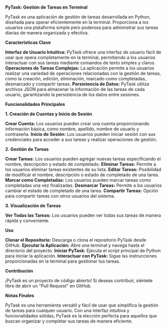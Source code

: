 **PyTask: Gestión de Tareas en Terminal**

PyTask es una aplicación de gestión de tareas desarrollada en Python, diseñada para operar eficientemente en la terminal. Proporciona a los usuarios una plataforma simple pero poderosa para administrar sus tareas diarias de manera organizada y efectiva.

**Características Clave**

**Interfaz de Usuario Intuitiva:** PyTask ofrece una interfaz de usuario fácil de usar que opera completamente en la terminal, permitiendo a los usuarios interactuar con sus tareas mediante comandos de texto simples y claros.
**Operaciones de Tareas Complejas:** La aplicación permite a los usuarios realizar una variedad de operaciones relacionadas con la gestión de tareas, como la creación, edición, eliminación, marcado como completadas, desmarcado y compartir tareas.
**Persistencia de Datos:** PyTask utiliza archivos JSON para almacenar la información de las tareas de cada usuario, garantizando la persistencia de los datos entre sesiones.

**Funcionalidades Principales**

**1. Creación de Cuentas y Inicio de Sesión**

**Crear Cuenta:** Los usuarios pueden crear una cuenta proporcionando información básica, como nombre, apellido, nombre de usuario y contraseña.
**Inicio de Sesión:** Los usuarios pueden iniciar sesión con sus credenciales para acceder a sus tareas y realizar operaciones de gestión.

**2. Gestión de Tareas**

**Crear Tareas:** Los usuarios pueden agregar nuevas tareas especificando el nombre, descripción y estado de completado.
**Eliminar Tareas:** Permite a los usuarios eliminar tareas existentes de su lista.
**Editar Tareas:** Posibilidad de modificar el nombre, descripción o estado de completado de una tarea.
**Marcar como Completadas:** Los usuarios pueden marcar tareas como completadas una vez finalizadas.
**Desmarcar Tareas:** Permite a los usuarios cambiar el estado de completado de una tarea.
**Compartir Tareas:** Opción para compartir tareas con otros usuarios del sistema.

**3. Visualización de Tareas**

**Ver Todas las Tareas:** Los usuarios pueden ver todas sus tareas de manera rápida y conveniente.

**Uso**

**Clonar el Repositorio:** Descarga o clona el repositorio PyTask desde GitHub.
**Ejecutar la Aplicación:** Abre una terminal y navega hasta el directorio del proyecto.
**Iniciar PyTask:** Ejecuta el script principal de Python para iniciar la aplicación.
**Interactuar con PyTask:** Sigue las instrucciones proporcionadas en la terminal para gestionar tus tareas.

**Contribución**

¡PyTask es un proyecto de código abierto! Si deseas contribuir, siéntete libre de abrir un "Pull Request" en GitHub.

**Notas Finales**

PyTask es una herramienta versátil y fácil de usar que simplifica la gestión de tareas para cualquier usuario. Con una interfaz intuitiva y funcionalidades sólidas, PyTask es la elección perfecta para aquellos que buscan organizar y completar sus tareas de manera eficiente.
